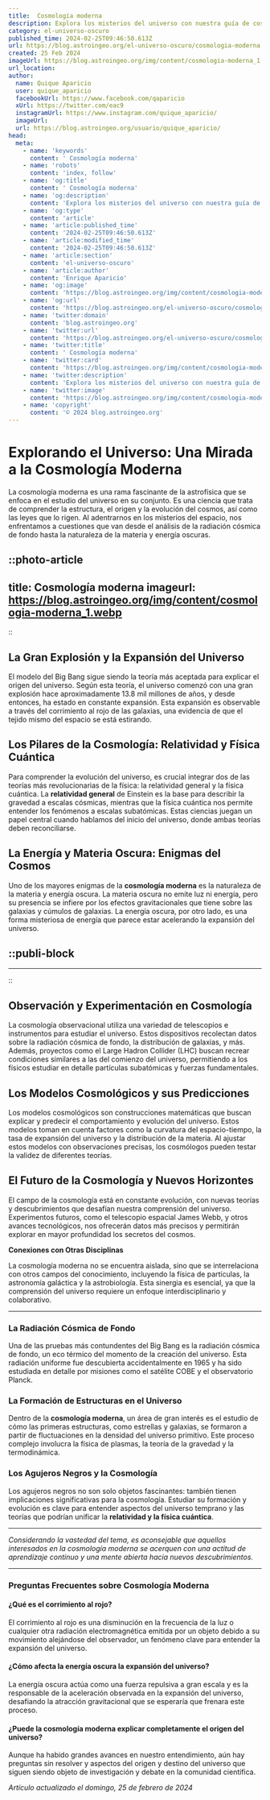 ```yaml
---
title:  Cosmología moderna
description: Explora los misterios del universo con nuestra guía de cosmología moderna. Entiende teorías, descubrimientos y más, de forma clara.
category: el-universo-oscuro
published_time: 2024-02-25T09:46:50.613Z
url: https://blog.astroingeo.org/el-universo-oscuro/cosmologia-moderna
created: 25 Feb 2024
imageUrl: https://blog.astroingeo.org/img/content/cosmologia-moderna_1.webp
url_location:
author:
  name: Quique Aparicio
  user: quique_aparicio
  facebookUrl: https://www.facebook.com/qaparicio
  xUrl: https://twitter.com/eac9
  instagramUrl: https://www.instagram.com/quique_aparicio/
  imageUrl: 
  url: https://blog.astroingeo.org/usuario/quique_aparicio/
head:
  meta:
    - name: 'keywords'
      content: ' Cosmología moderna'
    - name: 'robots'
      content: 'index, follow'
    - name: 'og:title'
      content: ' Cosmología moderna'
    - name: 'og:description'
      content: 'Explora los misterios del universo con nuestra guía de cosmología moderna. Entiende teorías, descubrimientos y más, de forma clara.'
    - name: 'og:type'
      content: 'article'
    - name: 'article:published_time'
      content: '2024-02-25T09:46:50.613Z'
    - name: 'article:modified_time'
      content: '2024-02-25T09:46:50.613Z'
    - name: 'article:section'
      content: 'el-universo-oscuro'
    - name: 'article:author'
      content: 'Enrique Aparicio'
    - name: 'og:image'
      content: 'https://blog.astroingeo.org/img/content/cosmologia-moderna_1.webp'
    - name: 'og:url'
      content: 'https://blog.astroingeo.org/el-universo-oscuro/cosmologia-moderna'
    - name: 'twitter:domain'
      content: 'blog.astroingeo.org'
    - name: 'twitter:url'
      content: 'https://blog.astroingeo.org/el-universo-oscuro/cosmologia-moderna'
    - name: 'twitter:title'
      content: ' Cosmología moderna'
    - name: 'twitter:card'
      content: 'https://blog.astroingeo.org/img/content/cosmologia-moderna_1.webp'
    - name: 'twitter:description'
      content: 'Explora los misterios del universo con nuestra guía de cosmología moderna. Entiende teorías, descubrimientos y más, de forma clara.'
    - name: 'twitter:image'
      content: 'https://blog.astroingeo.org/img/content/cosmologia-moderna_1.webp'
    - name: 'copyright'
      content: '© 2024 blog.astroingeo.org'
---
```

# Explorando el Universo: Una Mirada a la Cosmología Moderna

La cosmología moderna es una rama fascinante de la astrofísica que se enfoca en el estudio del universo en su conjunto. Es una ciencia que trata de comprender la estructura, el origen y la evolución del cosmos, así como las leyes que lo rigen. Al adentrarnos en los misterios del espacio, nos enfrentamos a cuestiones que van desde el análisis de la radiación cósmica de fondo hasta la naturaleza de la materia y energía oscuras.


::photo-article
---
title:  Cosmología moderna
imageurl: https://blog.astroingeo.org/img/content/cosmologia-moderna_1.webp
---
::


## La Gran Explosión y la Expansión del Universo

El modelo del Big Bang sigue siendo la teoría más aceptada para explicar el origen del universo. Según esta teoría, el universo comenzó con una gran explosión hace aproximadamente 13.8 mil millones de años, y desde entonces, ha estado en constante expansión. Esta expansión es observable a través del corrimiento al rojo de las galaxias, una evidencia de que el tejido mismo del espacio se está estirando.

## Los Pilares de la Cosmología: Relatividad y Física Cuántica

Para comprender la evolución del universo, es crucial integrar dos de las teorías más revolucionarias de la física: la relatividad general y la física cuántica. La **relatividad general** de Einstein es la base para describir la gravedad a escalas cósmicas, mientras que la física cuántica nos permite entender los fenómenos a escalas subatómicas. Estas ciencias juegan un papel central cuando hablamos del inicio del universo, donde ambas teorías deben reconciliarse.

## La Energía y Materia Oscura: Enigmas del Cosmos

Uno de los mayores enigmas de la **cosmología moderna** es la naturaleza de la materia y energía oscura. La materia oscura no emite luz ni energía, pero su presencia se infiere por los efectos gravitacionales que tiene sobre las galaxias y cúmulos de galaxias. La energía oscura, por otro lado, es una forma misteriosa de energía que parece estar acelerando la expansión del universo.


  ::publi-block
  ---
  ---
  ::
  
  
## Observación y Experimentación en Cosmología

La cosmología observacional utiliza una variedad de telescopios e instrumentos para estudiar el universo. Estos dispositivos recolectan datos sobre la radiación cósmica de fondo, la distribución de galaxias, y más. Además, proyectos como el Large Hadron Collider (LHC) buscan recrear condiciones similares a las del comienzo del universo, permitiendo a los físicos estudiar en detalle partículas subatómicas y fuerzas fundamentales.

## Los Modelos Cosmológicos y sus Predicciones

Los modelos cosmológicos son construcciones matemáticas que buscan explicar y predecir el comportamiento y evolución del universo. Estos modelos toman en cuenta factores como la curvatura del espacio-tiempo, la tasa de expansión del universo y la distribución de la materia. Al ajustar estos modelos con observaciones precisas, los cosmólogos pueden testar la validez de diferentes teorías.

## El Futuro de la Cosmología y Nuevos Horizontes

El campo de la cosmología está en constante evolución, con nuevas teorías y descubrimientos que desafían nuestra comprensión del universo. Experimentos futuros, como el telescopio espacial James Webb, y otros avances tecnológicos, nos ofrecerán datos más precisos y permitirán explorar en mayor profundidad los secretos del cosmos.

**Conexiones con Otras Disciplinas**

La cosmología moderna no se encuentra aislada, sino que se interrelaciona con otros campos del conocimiento, incluyendo la física de partículas, la astronomía galáctica y la astrobiología. Esta sinergia es esencial, ya que la comprensión del universo requiere un enfoque interdisciplinario y colaborativo.

--- 

### La Radiación Cósmica de Fondo

Una de las pruebas más contundentes del Big Bang es la radiación cósmica de fondo, un eco térmico del momento de la creación del universo. Esta radiación uniforme fue descubierta accidentalmente en 1965 y ha sido estudiada en detalle por misiones como el satélite COBE y el observatorio Planck.

### La Formación de Estructuras en el Universo

Dentro de la **cosmología moderna**, un área de gran interés es el estudio de cómo las primeras estructuras, como estrellas y galaxias, se formaron a partir de fluctuaciones en la densidad del universo primitivo. Este proceso complejo involucra la física de plasmas, la teoría de la gravedad y la termodinámica.

### Los Agujeros Negros y la Cosmología

Los agujeros negros no son solo objetos fascinantes: también tienen implicaciones significativas para la cosmología. Estudiar su formación y evolución es clave para entender aspectos del universo temprano y las teorías que podrían unificar la **relatividad y la física cuántica**.

--- 

*Considerando la vastedad del tema, es aconsejable que aquellos interesados en la cosmología moderna se acerquen con una actitud de aprendizaje continuo y una mente abierta hacia nuevos descubrimientos.*

--- 

### Preguntas Frecuentes sobre Cosmología Moderna

#### ¿Qué es el corrimiento al rojo?
El corrimiento al rojo es una disminución en la frecuencia de la luz o cualquier otra radiación electromagnética emitida por un objeto debido a su movimiento alejándose del observador, un fenómeno clave para entender la expansión del universo.

#### ¿Cómo afecta la energía oscura la expansión del universo?
La energía oscura actúa como una fuerza repulsiva a gran escala y es la responsable de la aceleración observada en la expansión del universo, desafiando la atracción gravitacional que se esperaría que frenara este proceso.

#### ¿Puede la cosmología moderna explicar completamente el origen del universo?
Aunque ha habido grandes avances en nuestro entendimiento, aún hay preguntas sin resolver y aspectos del origen y destino del universo que siguen siendo objeto de investigación y debate en la comunidad científica.

_Artículo actualizado el domingo, 25 de febrero de 2024_